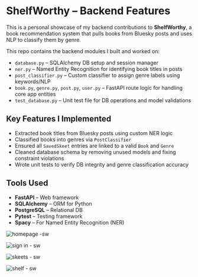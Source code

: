 # ShelfWorthy – Backend Features

This is a personal showcase of my backend contributions to **ShelfWorthy**, a book recommendation system that pulls books from Bluesky posts and uses NLP to classify them by genre.

This repo contains the backend modules I built and worked on:

- `database.py` – SQLAlchemy DB setup and session manager
- `ner.py` – Named Entity Recognition for identifying book titles in posts
- `post_classifier.py` – Custom classifier to assign genre labels using keywords/NLP
- `book.py`, `genre.py`, `post.py`, `user.py` – FastAPI route logic for handling core app entities
- `test_database.py` – Unit test file for DB operations and model validations

## Key Features I Implemented

- Extracted book titles from Bluesky posts using custom NER logic
- Classified books into genres via `PostClassifier`
- Ensured all `SavedSkeet` entries are linked to a valid `Book` and `Genre`
- Cleaned database schema by removing unused models and fixing constraint violations
- Wrote unit tests to verify DB integrity and genre classification accuracy

## Tools Used
- **FastAPI** – Web framework
- **SQLAlchemy** – ORM for Python
- **PostgreSQL** – Relational DB
- **Pytest** – Testing framework
- **Spacy** – For Named Entity Recognition (NER)

![homepage -sw](https://github.com/user-attachments/assets/5ff74f9c-1b71-48b3-86cd-6144f5443fec)

![sign in - sw](https://github.com/user-attachments/assets/ade2e8ad-bf69-4cc0-ab0a-ac3e0aa5ddbe)

![skeets - sw](https://github.com/user-attachments/assets/9c5b84f8-5b62-4949-a710-e2d210239aef)

![shelf - sw](https://github.com/user-attachments/assets/68667589-d0a2-48f9-ad43-33c8b53727fb)

